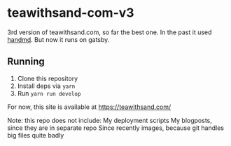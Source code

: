 # teawithsand-com-v3

3rd version of teawithsand.com, so far the best one.
In the past it used [handmd](https://github.com/teawithsand/handmd).
But now it runs on gatsby.

## Running

1. Clone this repository
2. Install deps via `yarn`
3. Run `yarn run develop`

For now, this site is available at https://teawithsand.com/

Note: this repo does not include:
My deployment scripts
My blogposts, since they are in separate repo
Since recently images, because git handles big files quite badly
